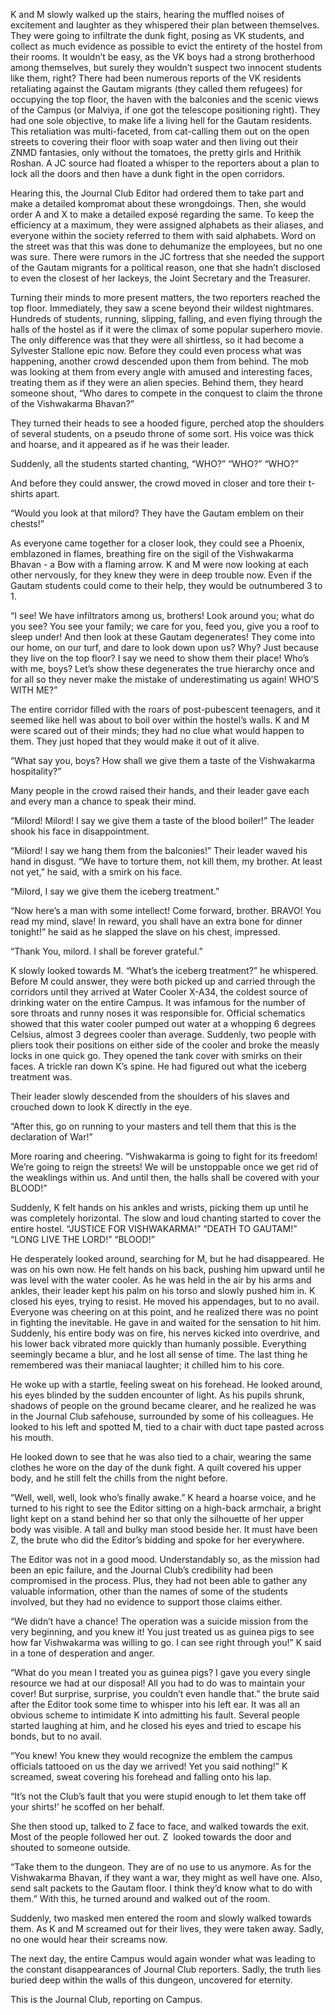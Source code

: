 <p><!-- wp:paragraph --></p>
<p>K and M slowly walked up the stairs, hearing the muffled noises of excitement and laughter as they whispered their plan between themselves. They were going to infiltrate the dunk fight, posing as VK students, and collect as much evidence as possible to evict the entirety of the hostel from their rooms. It wouldn’t be easy, as the VK boys had a strong brotherhood among themselves, but surely they wouldn’t suspect two innocent students like them, right? There had been numerous reports of the VK residents retaliating against the Gautam migrants (they called them refugees) for occupying the top floor, the haven with the balconies and the scenic views of the Campus (or Malviya, if one got the telescope positioning right). They had one sole objective, to make life a living hell for the Gautam residents. This retaliation was multi-faceted, from cat-calling them out on the open streets to covering their floor with soap water and then living out their ZNMD fantasies, only without the tomatoes, the pretty girls and Hrithik Roshan. A JC source had floated a whisper to the reporters about a plan to lock all the doors and then have a dunk fight in the open corridors.</p>
<p><!-- /wp:paragraph --></p>
<p><!-- wp:paragraph --></p>
<p>Hearing this, the Journal Club Editor had ordered them to take part and make a detailed kompromat about these wrongdoings. Then, she would order A and X to make a detailed exposé regarding the same. To keep the efficiency at a maximum, they were assigned alphabets as their aliases, and everyone within the society referred to them with said alphabets. Word on the street was that this was done to dehumanize the employees, but no one was sure. There were rumors in the JC fortress that she needed the support of the Gautam migrants for a political reason, one that she hadn’t disclosed to even the closest of her lackeys, the Joint Secretary and the Treasurer.</p>
<p><!-- /wp:paragraph --></p>
<p><!-- wp:paragraph --></p>
<p>Turning their minds to more present matters, the two reporters reached the top floor. Immediately, they saw a scene beyond their wildest nightmares. Hundreds of students, running, slipping, falling, and even flying through the halls of the hostel as if it were the climax of some popular superhero movie. The only difference was that they were all shirtless, so it had become a Sylvester Stallone epic now. Before they could even process what was happening, another crowd descended upon them from behind. The mob was looking at them from every angle with amused and interesting faces, treating them as if they were an alien species. Behind them, they heard someone shout, “Who dares to compete in the conquest to claim the throne of the Vishwakarma Bhavan?”</p>
<p><!-- /wp:paragraph --></p>
<p><!-- wp:paragraph --></p>
<p>They turned their heads to see a hooded figure, perched atop the shoulders of several students, on a pseudo throne of some sort. His voice was thick and hoarse, and it appeared as if he was their leader.</p>
<p><!-- /wp:paragraph --></p>
<p><!-- wp:paragraph --></p>
<p>Suddenly, all the students started chanting, “WHO?” “WHO?” “WHO?”</p>
<p><!-- /wp:paragraph --></p>
<p><!-- wp:paragraph --></p>
<p>And before they could answer, the crowd moved in closer and tore their t-shirts apart.&nbsp;&nbsp;</p>
<p><!-- /wp:paragraph --></p>
<p><!-- wp:paragraph --></p>
<p>“Would you look at that milord? They have the Gautam emblem on their chests!”</p>
<p><!-- /wp:paragraph --></p>
<p><!-- wp:paragraph --></p>
<p>As everyone came together for a closer look, they could see a Phoenix, emblazoned in flames, breathing fire on the sigil of the Vishwakarma Bhavan - a Bow with a flaming arrow. K and M were now looking at each other nervously, for they knew they were in deep trouble now. Even if the Gautam students could come to their help, they would be outnumbered 3 to 1.</p>
<p><!-- /wp:paragraph --></p>
<p><!-- wp:paragraph --></p>
<p>“I see! We have infiltrators among us, brothers! Look around you; what do you see? You see your family; we care for you, feed you, give you a roof to sleep under! And then look at these Gautam degenerates! They come into our home, on our turf, and dare to look down upon us? Why? Just because they live on the top floor? I say we need to show them their place! Who’s with me, boys? Let’s show these degenerates the true hierarchy once and for all so they never make the mistake of underestimating us again! WHO’S WITH ME?”</p>
<p><!-- /wp:paragraph --></p>
<p><!-- wp:paragraph --></p>
<p>The entire corridor filled with the roars of post-pubescent teenagers, and it seemed like hell was about to boil over within the hostel’s walls. K and M were scared out of their minds; they had no clue what would happen to them. They just hoped that they would make it out of it alive.</p>
<p><!-- /wp:paragraph --></p>
<p><!-- wp:paragraph --></p>
<p>“What say you, boys? How shall we give them a taste of the Vishwakarma hospitality?”</p>
<p><!-- /wp:paragraph --></p>
<p><!-- wp:paragraph --></p>
<p>Many people in the crowd raised their hands, and their leader gave each and every man a chance to speak their mind.</p>
<p><!-- /wp:paragraph --></p>
<p><!-- wp:paragraph --></p>
<p>“Milord! Milord! I say we give them a taste of the blood boiler!” The leader shook his face in disappointment.</p>
<p><!-- /wp:paragraph --></p>
<p><!-- wp:paragraph --></p>
<p>“Milord! I say we hang them from the balconies!” Their leader waved his hand in disgust. “We have to torture them, not kill them, my brother. At least not yet,” he said, with a smirk on his face.</p>
<p><!-- /wp:paragraph --></p>
<p><!-- wp:paragraph --></p>
<p>“Milord, I say we give them the iceberg treatment.”</p>
<p><!-- /wp:paragraph --></p>
<p><!-- wp:paragraph --></p>
<p>“Now here’s a man with some intellect! Come forward, brother. BRAVO! You read my mind, slave! In reward, you shall have an extra bone for dinner tonight!” he said as he slapped the slave on his chest, impressed.</p>
<p><!-- /wp:paragraph --></p>
<p><!-- wp:paragraph --></p>
<p>“Thank You, milord. I shall be forever grateful.”</p>
<p><!-- /wp:paragraph --></p>
<p><!-- wp:paragraph --></p>
<p>K slowly looked towards M. “What’s the iceberg treatment?” he whispered. Before M could answer, they were both picked up and carried through the corridors until they arrived at Water Cooler X-A34, the coldest source of drinking water on the entire Campus. It was infamous for the number of sore throats and runny noses it was responsible for. Official schematics showed that this water cooler pumped out water at a whopping 6 degrees Celsius, almost 3 degrees cooler than average. Suddenly, two people with pliers took their positions on either side of the cooler and broke the measly locks in one quick go. They opened the tank cover with smirks on their faces. A trickle ran down K’s spine. He had figured out what the iceberg treatment was.</p>
<p><!-- /wp:paragraph --></p>
<p><!-- wp:paragraph --></p>
<p>Their leader slowly descended from the shoulders of his slaves and crouched down to look K directly in the eye.</p>
<p><!-- /wp:paragraph --></p>
<p><!-- wp:paragraph --></p>
<p>“After this, go on running to your masters and tell them that this is the declaration of War!”</p>
<p><!-- /wp:paragraph --></p>
<p><!-- wp:paragraph --></p>
<p>More roaring and cheering. “Vishwakarma is going to fight for its freedom! We’re going to reign the streets! We will be unstoppable once we get rid of the weaklings within us. And until then, the halls shall be covered with your BLOOD!”</p>
<p><!-- /wp:paragraph --></p>
<p><!-- wp:paragraph --></p>
<p>Suddenly, K felt hands on his ankles and wrists, picking them up until he was completely horizontal. The slow and loud chanting started to cover the entire hostel. “JUSTICE FOR VISHWAKARMA!” “DEATH TO GAUTAM!” “LONG LIVE THE LORD!” “BLOOD!”</p>
<p><!-- /wp:paragraph --></p>
<p><!-- wp:paragraph --></p>
<p>He desperately looked around, searching for M, but he had disappeared. He was on his own now. He felt hands on his back, pushing him upward until he was level with the water cooler. As he was held in the air by his arms and ankles, their leader kept his palm on his torso and slowly pushed him in. K closed his eyes, trying to resist. He moved his appendages, but to no avail. Everyone was cheering on at this point, and he realized there was no point in fighting the inevitable. He gave in and waited for the sensation to hit him. Suddenly, his entire body was on fire, his nerves kicked into overdrive, and his lower back vibrated more quickly than humanly possible. Everything seemingly became a blur, and he lost all sense of time. The last thing he remembered was their maniacal laughter; it chilled him to his core.</p>
<p><!-- /wp:paragraph --></p>
<p><!-- wp:paragraph --></p>
<p>He woke up with a startle, feeling sweat on his forehead. He looked around, his eyes blinded by the sudden encounter of light. As his pupils shrunk, shadows of people on the ground became clearer, and he realized he was in the Journal Club safehouse, surrounded by some of his colleagues. He looked to his left and spotted M, tied to a chair with duct tape pasted across his mouth.</p>
<p><!-- /wp:paragraph --></p>
<p><!-- wp:paragraph --></p>
<p>He looked down to see that he was also tied to a chair, wearing the same clothes he wore on the day of the dunk fight. A quilt covered his upper body, and he still felt the chills from the night before.</p>
<p><!-- /wp:paragraph --></p>
<p><!-- wp:paragraph --></p>
<p>“Well, well, well, look who’s finally awake.” K heard a hoarse voice, and he turned to his right to see the Editor sitting on a high-back armchair, a bright light kept on a stand behind her so that only the silhouette of her upper body was visible. A tall and bulky man stood beside her. It must have been Z, the brute who did the Editor’s bidding and spoke for her everywhere.</p>
<p><!-- /wp:paragraph --></p>
<p><!-- wp:paragraph --></p>
<p>The Editor was not in a good mood. Understandably so, as the mission had been an epic failure, and the Journal Club’s credibility had been compromised in the process. Plus, they had not been able to gather any valuable information, other than the names of some of the students involved, but they had no evidence to support those claims either.</p>
<p><!-- /wp:paragraph --></p>
<p><!-- wp:paragraph --></p>
<p>“We didn’t have a chance! The operation was a suicide mission from the very beginning, and you knew it! You just treated us as guinea pigs to see how far Vishwakarma was willing to go. I can see right through you!” K said in a tone of desperation and anger.</p>
<p><!-- /wp:paragraph --></p>
<p><!-- wp:paragraph --></p>
<p>“What do you mean I treated you as guinea pigs? I gave you every single resource we had at our disposal! All you had to do was to maintain your cover! But surprise, surprise, you couldn’t even handle that.” the brute said after the Editor took some time to whisper into his left ear. It was all an obvious scheme to intimidate K into admitting his fault. Several people started laughing at him, and he closed his eyes and tried to escape his bonds, but to no avail.</p>
<p><!-- /wp:paragraph --></p>
<p><!-- wp:paragraph --></p>
<p>“You knew! You knew they would recognize the emblem the campus officials tattooed on us the day we arrived! Yet you said nothing!” K screamed, sweat covering his forehead and falling onto his lap.</p>
<p><!-- /wp:paragraph --></p>
<p><!-- wp:paragraph --></p>
<p>“It’s not the Club’s fault that you were stupid enough to let them take off your shirts!’ he scoffed on her behalf.</p>
<p><!-- /wp:paragraph --></p>
<p><!-- wp:paragraph --></p>
<p>She then stood up, talked to Z face to face, and walked towards the exit. Most of the people followed her out. Z&nbsp; looked towards the door and shouted to someone outside.</p>
<p><!-- /wp:paragraph --></p>
<p><!-- wp:paragraph --></p>
<p>“Take them to the dungeon. They are of no use to us anymore. As for the Vishwakarma Bhavan, if they want a war, they might as well have one. Also, send salt packets to the Gautam floor. I think they’d know what to do with them.” With this, he turned around and walked out of the room.</p>
<p><!-- /wp:paragraph --></p>
<p><!-- wp:paragraph --></p>
<p>Suddenly, two masked men entered the room and slowly walked towards them. As K and M screamed out for their lives, they were taken away. Sadly, no one would hear their screams now.</p>
<p><!-- /wp:paragraph --></p>
<p><!-- wp:paragraph --></p>
<p>The next day, the entire Campus would again wonder what was leading to the constant disappearances of Journal Club reporters. Sadly, the truth lies buried deep within the walls of this dungeon, uncovered for eternity.</p>
<p><!-- /wp:paragraph --></p>
<p><!-- wp:paragraph --></p>
<p>This is the Journal Club, reporting on Campus.</p>
<p><!-- /wp:paragraph --></p>
